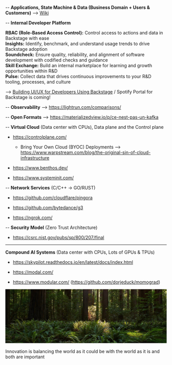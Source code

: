 -- **Applications, State Machine & Data (Business Domain + Users & Customers)**  --> [Wiki](https://github.com/ankumar/Open-software-design/wiki)

-- **Internal Developer Platform**  

**RBAC (Role-Based Access Control):** Control access to actions and data in Backstage with ease  
**Insights:** Identify, benchmark, and understand usage trends to drive Backstage adoption  
**Soundcheck:** Ensure quality, reliability, and alignment of software development with codified checks and guidance  
**Skill Exchange:** Build an internal marketplace for learning and growth opportunities within R&D  
**Pulse:** Collect data that drives continuous improvements to your R&D tooling, processes, and culture  

--> [Building UI/UX for Developers Using Backstage](https://backstage.spotify.com/docs/) / Spotify Portal for Backstage is coming!

-- **Observability** --> https://lightrun.com/comparisons/    

-- **Open Formats** --> https://materializedview.io/p/ce-nest-pas-un-kafka

-- **Virtual Cloud** (Data center with CPUs), Data plane and the Control plane

- https://controlplane.com/  
  - Bring Your Own Cloud (BYOC) Deployments --> https://www.warpstream.com/blog/the-original-sin-of-cloud-infrastructure

- https://www.benthos.dev/
- https://www.systeminit.com/

-- **Network Services**  (C/C++ -> GO/RUST)

- https://github.com/cloudflare/pingora
  
- https://github.com/bytedance/g3
  
- https://ngrok.com/

-- **Security Model** (Zero Trust Architecture)

- https://csrc.nist.gov/pubs/sp/800/207/final

---
**Compound AI Systems**  (Data center with CPUs, Lots of GPUs & TPUs)
- https://skypilot.readthedocs.io/en/latest/docs/index.html  

- https://modal.com/  

- https://www.modular.com/ (https://github.com/dorjeduck/momograd)
     
![](https://github.com/ankumar/architecture/blob/main/images/product%20development%2C%20change%2C%20and%20improvement.jpeg)

Innovation is balancing the world as it could be with the world as it is and both are important


